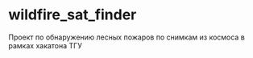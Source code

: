 # wildfire_sat_finder
Проект по обнаружению лесных пожаров по снимкам из космоса в рамках хакатона ТГУ
